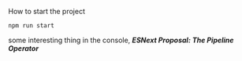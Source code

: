How to start the project

```
npm run start
```

some interesting thing in the console, ***ESNext Proposal: The Pipeline Operator***
